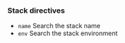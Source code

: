 <!-- usedin: [ _legacy_docker/stack-management] - post: -->


### Stack directives

- `name` Search the stack name
- `env` Search the stack environment

